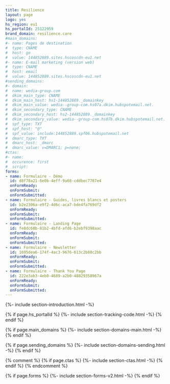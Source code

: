 ```yaml
---
title: Resilience
layout: page
logo: yes
hs_region: eu1
hs_portalId: 25122959
brand_domain: resilience.care
#main_domains:
#- name: Pages de destination	
#  type: CNAME
#  host: go
#  value: 144852889.sites.hscoscdn-eu1.net
#- name: E-mail marketing (version web)
#  type: CNAME
#  host: email
#  value: 144852889.sites.hscoscdn-eu1.net
#sending_domains:
#- domain:
#  name: wedia-group.com
#  dkim_main_type: CNAME
#  dkim_main_host: hs1-144852889._domainkey
#  dkim_main_value: wedia--group-com.hs07a.dkim.hubspotemail.net.
#  dkim_secondary_type: CNAME
#  dkim_secondary_host: hs2-144852889._domainkey
#  dkim_secondary_value: wedia--group-com.hs07b.dkim.hubspotemail.net.
#  spf_type: TXT
#  spf_host: "@"
#  spf_value: include:144852889.spf06.hubspotemail.net
#  dmarc_type: TXT
#  dmarc_host: _dmarc
#  dmarc_value: v=DMARC1; p=none;
#ctas:
#- name:
#  occurence: first
#  script:
forms:
- name: Formulaire - Démo
  id: d8f78a21-6e0b-4eff-9a68-cddbec7787e4
  onFormReady: 
  onFormSubmit:
  onFormSubmitted:
- name: Formulaire - Guides, livres blancs et posters
  id: b2e2306a-e9f2-4d6c-aca7-bde4fa769df2
  onFormReady: 
  onFormSubmit:
  onFormSubmitted:
- name: Formulaire - Landing Page
  id: fe8dc68b-81b2-4bfd-afd6-b2ebf9398aac
  onFormReady: 
  onFormSubmit:
  onFormSubmitted:
- name: Formulaire - Newsletter
  id: 1695dea6-174f-4ac3-9676-613c2b88c2bb
  onFormReady: 
  onFormSubmit:
  onFormSubmitted:
- name: Formulaire - Thank You Page
  id: 222e3ab3-4eb0-4689-a2b0-48829358967a
  onFormReady: 
  onFormSubmit:
  onFormSubmitted:
---
```


{%- include section-introduction.html -%}

{% if page.hs_portalId %}
    {%- include section-tracking-code.html -%}
{% endif %}

{% if page.main_domains %}
    {%- include section-domains-main.html -%}
{% endif %}


{% if page.sending_domains %}
    {%- include section-domains-sending.html -%}
{% endif %}

{% comment %}
{% if page.ctas %}
    {%- include section-ctas.html -%}
{% endif %}
{% endcomment %}

{% if page.forms %}
    {%- include section-forms-v2.html -%}
{% endif %}